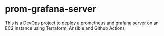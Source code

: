 # prom-grafana-server
This is a DevOps project to deploy a prometheus and grafana server on an EC2 instance using Terraform, Ansible and Github Actions
